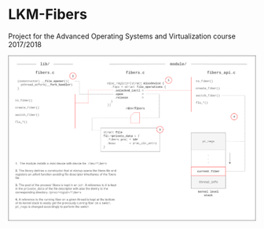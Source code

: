 # LKM-Fibers

Project for the Advanced Operating Systems and Virtualization course 2017/2018

![diagram](images/diagram.png)
